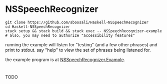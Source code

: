 # NSSpeechRecognizer

    git clone https://github.com/sboosali/Haskell-NSSpeechRecognizer
    cd Haskell-NSSpeechRecognizer
    stack setup && stack build && stack exec -- NSSpeechRecognizer-example
    # also, you may need to authorize "accessibility features"

running the example will listen for "testing" (and a few other phrases) and print to stdout. say "help" to view the set of phrases being listened for.

the example program is at [NSSpeechRecognizer.Example](https://github.com/sboosali/Haskell-NSSpeechRecognizer/blob/master/sources/NSSpeechRecognizer/Example.hs). 

# 

TODO
